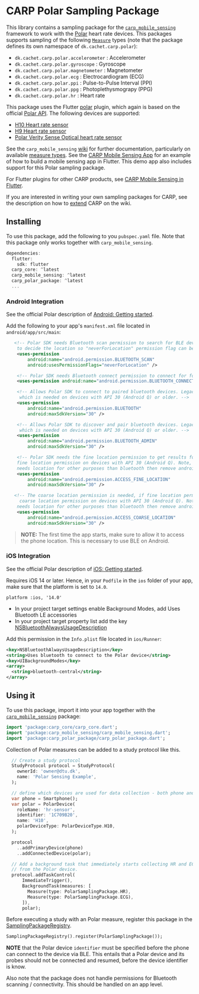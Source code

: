 # CARP Polar Sampling Package

This library contains a sampling package for
the [`carp_mobile_sensing`](https://pub.dartlang.org/packages/carp_mobile_sensing) framework
to work with the [Polar](https://www.polar.com/) heart rate devices.
This packages supports sampling of the following [`Measure`](https://pub.dev/documentation/carp_core/latest/carp_core_protocols/Measure-class.html) types (note that the package defines its own namespace of `dk.cachet.carp.polar`):

* `dk.cachet.carp.polar.accelerometer` : Accelerometer
* `dk.cachet.carp.polar.gyroscope` : Gyroscope
* `dk.cachet.carp.polar.magnetometer` : Magnetometer
* `dk.cachet.carp.polar.ecg` : Electrocardiogram (ECG)
* `dk.cachet.carp.polar.ppi` : Pulse-to-Pulse Interval (PPI)
* `dk.cachet.carp.polar.ppg` : Photoplethysmograpy (PPG)
* `dk.cachet.carp.polar.hr` : Heart rate

This package uses the Flutter [polar](https://pub.dev/packages/polar) plugin, which again is based on the official [Polar API](https://github.com/polarofficial/polar-ble-sdk).
The following devices are supported:

* [H10 Heart rate sensor](https://github.com/polarofficial/polar-ble-sdk#h10-heart-rate-sensor)
* [H9 Heart rate sensor](https://github.com/polarofficial/polar-ble-sdk#h9-heart-rate-sensor)
* [Polar Verity Sense Optical heart rate sensor](https://github.com/polarofficial/polar-ble-sdk#polar-verity-sense-optical-heart-rate-sensor)

See the `carp_mobile_sensing` [wiki](https://github.com/cph-cachet/carp.sensing-flutter/wiki) for further documentation, particularly on available [measure types](https://github.com/cph-cachet/carp.sensing-flutter/wiki/A.-Measure-Types).
See the [CARP Mobile Sensing App](https://github.com/cph-cachet/carp.sensing-flutter/tree/master/apps/carp_mobile_sensing_app) for an example of how to build a mobile sensing app in Flutter.
This demo app also includes support for this Polar sampling package.

For Flutter plugins for other CARP products, see [CARP Mobile Sensing in Flutter](https://github.com/cph-cachet/carp.sensing-flutter).

If you are interested in writing your own sampling packages for CARP, see the description on
how to [extend](https://github.com/cph-cachet/carp.sensing-flutter/wiki/4.-Extending-CARP-Mobile-Sensing) CARP on the wiki.

## Installing

To use this package, add the following to you `pubspec.yaml` file. Note that
this package only works together with `carp_mobile_sensing`.

`````dart
dependencies:
  flutter:
    sdk: flutter
  carp_core: ^latest
  carp_mobile_sensing: ^latest
  carp_polar_package: ^latest
  ...
`````

### Android Integration

See the official Polar description of [Android: Getting started](https://github.com/polarofficial/polar-ble-sdk#android-getting-started).

Add the following to your app's `manifest.xml` file located in `android/app/src/main`:

```xml
   <!-- Polar SDK needs Bluetooth scan permission to search for BLE devices. Polar BLE SDK doesn't use the scan
    to decide the location so "neverForLocation" permission flag can be used.-->
    <uses-permission
        android:name="android.permission.BLUETOOTH_SCAN"
        android:usesPermissionFlags="neverForLocation" />

    <!-- Polar SDK needs Bluetooth connect permission to connect for found BLE devices.-->
    <uses-permission android:name="android.permission.BLUETOOTH_CONNECT" />

    <!-- Allows Polar SDK to connect to paired bluetooth devices. Legacy Bluetooth permission,
     which is needed on devices with API 30 (Android Q) or older. -->
    <uses-permission
        android:name="android.permission.BLUETOOTH"
        android:maxSdkVersion="30" />

    <!-- Allows Polar SDK to discover and pair bluetooth devices. Legacy Bluetooth permission,
     which is needed on devices with API 30 (Android Q) or older. -->
    <uses-permission
        android:name="android.permission.BLUETOOTH_ADMIN"
        android:maxSdkVersion="30" />

    <!-- Polar SDK needs the fine location permission to get results for Bluetooth scan. Request
    fine location permission on devices with API 30 (Android Q). Note, if your application 
    needs location for other purposes than bluetooth then remove android:maxSdkVersion="30"-->
    <uses-permission
        android:name="android.permission.ACCESS_FINE_LOCATION"
        android:maxSdkVersion="30" />

   <!-- The coarse location permission is needed, if fine location permission is requested. Request
     coarse location permission on devices with API 30 (Android Q). Note, if your application 
    needs location for other purposes than bluetooth then remove android:maxSdkVersion="30" -->
    <uses-permission
        android:name="android.permission.ACCESS_COARSE_LOCATION"
        android:maxSdkVersion="30" />
```

> **NOTE:** The first time the app starts, make sure to allow it to access the phone location.
This is necessary to use BLE on Android.

### iOS Integration

See the official Polar description of [iOS: Getting started](https://github.com/polarofficial/polar-ble-sdk#ios-getting-started).

Requires iOS 14 or later. Hence, in your `Podfile` in the `ios` folder of your app,
make sure that the platform is set to `14.0`.

```pod
platform :ios, '14.0'
```

* In your project target settings enable Background Modes, add Uses Bluetooth LE accessories
* In your project target property list add the key [NSBluetoothAlwaysUsageDescription](https://developer.apple.com/documentation/bundleresources/information_property_list/nsbluetoothalwaysusagedescription)

Add this permission in the `Info.plist` file located in `ios/Runner`:

```xml
<key>NSBluetoothAlwaysUsageDescription</key>
<string>Uses bluetooth to connect to the Polar device</string>
<key>UIBackgroundModes</key>
<array>
  <string>bluetooth-central</string>
</array>
```

## Using it

To use this package, import it into your app together with the
[`carp_mobile_sensing`](https://pub.dartlang.org/packages/carp_mobile_sensing) package:

`````dart
import 'package:carp_core/carp_core.dart';
import 'package:carp_mobile_sensing/carp_mobile_sensing.dart';
import 'package:carp_polar_package/carp_polar_package.dart';
`````

Collection of Polar measures can be added to a study protocol like this.

```dart
  // Create a study protocol
  StudyProtocol protocol = StudyProtocol(
    ownerId: 'owner@dtu.dk',
    name: 'Polar Sensing Example',
  );

  // define which devices are used for data collection - both phone and eSense
  var phone = Smartphone();
  var polar = PolarDevice(
    roleName: 'hr-sensor',
    identifier: '1C709B20',
    name: 'H10',
    polarDeviceType: PolarDeviceType.H10,
  );

  protocol
    ..addPrimaryDevice(phone)
    ..addConnectedDevice(polar);

  // Add a background task that immediately starts collecting HR and ECG data
  // from the Polar device.
  protocol.addTaskControl(
      ImmediateTrigger(),
      BackgroundTask(measures: [
        Measure(type: PolarSamplingPackage.HR),
        Measure(type: PolarSamplingPackage.ECG),
      ]),
      polar);
````

Before executing a study with an Polar measure, register this package in the
[SamplingPackageRegistry](https://pub.dartlang.org/documentation/carp_mobile_sensing/latest/runtime/SamplingPackageRegistry.html).

`````dart
SamplingPackageRegistry().register(PolarSamplingPackage());
`````

**NOTE** that the Polar device `identifier` must be specified before the phone can connect to the device via BLE.
This entails that a Polar device and its probes should not be connected and resumed, before the device identifier is know.

Also note that the package does not handle permissions for Bluetooth scanning / connectivity.
This should be handled on an app level.
